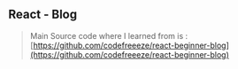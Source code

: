 ## React - Blog

> Main Source code where I learned from is :
> [https://github.com/codefreeeze/react-beginner-blog](https://github.com/codefreeeze/react-beginner-blog)

